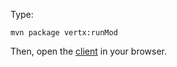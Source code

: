 Type:

```
mvn package vertx:runMod
```

Then, open the [client](http://jsbin.com/pocet/12/edit) in your browser.